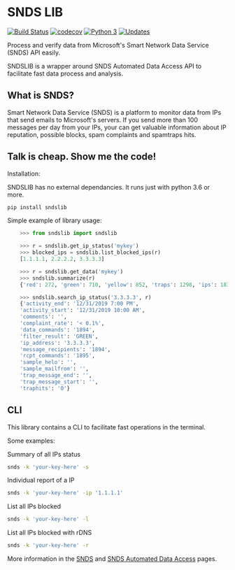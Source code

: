 # SNDS LIB

[![Build Status](https://travis-ci.org/undersfx/sndslib.svg?branch=master)](https://travis-ci.org/undersfx/sndslib) [![codecov](https://codecov.io/gh/undersfx/sndslib/branch/master/graph/badge.svg)](https://codecov.io/gh/undersfx/sndslib) [![Python 3](https://pyup.io/repos/github/undersfx/sndslib/python-3-shield.svg)](https://pyup.io/repos/github/undersfx/sndslib/) [![Updates](https://pyup.io/repos/github/undersfx/sndslib/shield.svg)](https://pyup.io/repos/github/undersfx/sndslib/)

Process and verify data from Microsoft's Smart Network Data Service (SNDS) API easily.

SNDSLIB is a wrapper around SNDS Automated Data Access API to facilitate fast data process and analysis.


## What is SNDS?

Smart Network Data Service (SNDS) is a platform to monitor data from IPs that send emails to Microsoft's servers. If you send more than 100 messages per day from your IPs, your can get valuable information about IP reputation, possible blocks, spam complaints and spamtraps hits.


## Talk is cheap. Show me the code!

Installation:

SNDSLIB has no external dependancies. It runs just with python 3.6 or more.

```bash
pip install sndslib
```

Simple example of library usage:

```python
    >>> from sndslib import sndslib

    >>> r = sndslib.get_ip_status('mykey')
    >>> blocked_ips = sndslib.list_blocked_ips(r)
    [1.1.1.1, 2.2.2.2, 3.3.3.3]

    >>> r = sndslib.get_data('mykey')
    >>> sndslib.summarize(r)
    {'red': 272, 'green': 710, 'yellow': 852, 'traps': 1298, 'ips': 1834, 'date': '12/31/2019'}

    >>> sndslib.search_ip_status('3.3.3.3', r)
    {'activity_end': '12/31/2019 7:00 PM',
    'activity_start': '12/31/2019 10:00 AM',
    'comments': '',
    'complaint_rate': '< 0.1%',
    'data_commands': '1894',
    'filter_result': 'GREEN',
    'ip_address': '3.3.3.3',
    'message_recipients': '1894',
    'rcpt_commands': '1895',
    'sample_helo': '',
    'sample_mailfrom': '',
    'trap_message_end': '',
    'trap_message_start': '',
    'traphits': '0'}
```


## CLI

This library contains a CLI to facilitate fast operations in the terminal.

Some examples:

Summary of all IPs status
```bash
snds -k 'your-key-here' -s
```

Individual report of a IP
```bash
snds -k 'your-key-here' -ip '1.1.1.1'
```

List all IPs blocked
```bash
snds -k 'your-key-here' -l
```

List all IPs blocked with rDNS
```bash
snds -k 'your-key-here' -r
```


More information in the [SNDS](https://sendersupport.olc.protection.outlook.com/snds/FAQ.aspx?wa=wsignin1.0) and [SNDS Automated Data Access](https://sendersupport.olc.protection.outlook.com/snds/auto.aspx) pages.
